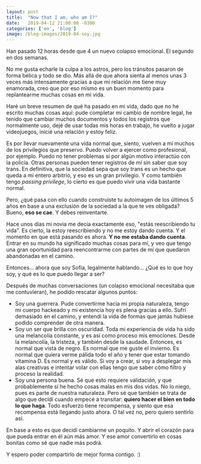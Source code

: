 ```yaml
---
layout: post
title:  "Now that I am, who am I?"
date:   2019-04-12 21:00:00 -0300
categories: ['en', 'blog']
image: /blog-images/2019-04-soy.jpg
---
```


Han pasado 12 horas desde que 4 un nuevo colapso emocional. El segundo en dos semanas.

No me gusta echarle la culpa a los astros, pero los tránsitos pasaron de forma bélica y todo se dio. Más allá de que ahora sienta al menos unas 3 veces más intensamente gracias a que mi relación me tiene muy enamorada, creo que por eso mismo es un buen momento para replantearme muchas cosas en mi vida.

Haré un breve resumen de qué ha pasado en mi vida, dado que no he escrito muchas cosas aquí: pude completar mi cambio de nombre legal, he tenido que cambiar muchos documentos y todos los registros que normalmente uso, dejé de usar todas mis horas en trabajo, he vuelto a jugar videojuegos, inicié una relación y estoy feliz.

Es por llevar nuevamente una vida normal que, siento, vuelven a mí muchos de los privilegios que preservo. Puedo volver a ejercer como profesional, por ejemplo. Puedo no tener problemas si por algún motivo interactúo con la policía. Otras personas pueden tener registros de mí sin saber que soy trans. En definitiva, que la sociedad sepa que soy trans es un hecho que queda a mi entero arbitrio, y eso es un gran privilegio. Y como también tengo *passing privilege*, lo cierto es que puedo vivir una vida bastante normal.

Pero, ¿qué pasa con ello cuando construiste tu autoimagen de los últimos 5 años en base a una exclusión de la sociedad a la que te ves obligada? Bueno, **eso se cae**. Y debes reinventarte.

Hace unos días mi novia me decía exactamente eso, "estás reescribiendo tu vida". Es cierto, la estoy reescribiendo y no me estoy dando cuenta. Y el momento en que está pasando es ahora. **Y no me estaba dando cuenta**. Entrar en su mundo ha significado muchas cosas para mí, y veo que tengo una gran oportunidad para reencontrarme con partes de mí que quedaron abandonadas en el camino.

Entonces... ahora que soy Sofía, legalmente hablando... ¿Qué es lo que hoy soy, y qué es lo que puedo llegar a ser?

Después de muchas conversaciones (un colapso emocional necesitaba que me contuvieran), he podido rescatar algunos puntos:

- Soy una guerrera. Pude convertirme hacia mi propia naturaleza, tengo mi cuerpo hackeado y mi existencia hoy es plena gracias a ello. Sufrí demasiado en el camino, y entendí la vida de formas que jamás hubiese podido comprender de otra manera.
- Soy un ser que brilla con oscuridad. Toda mi experiencia de vida ha sido una melancolía constante, y es así como proceso mis emociones. Desde la melancolía, la tristeza, y también desde la saudade. Entonces, es normal que vista de negro. Es normal que me guste el invierno. Es normal que quiera verme pálida todo el año y tener que estar tomando vitamina D. Es normal y es válido. Si voy a crear, si voy a desplegar mis alas creativas e intentar volar con ellas tengo que saber cómo filtro y proceso la realidad.
- Soy una persona buena. Sé que esto requiere validación, y que probablemente sí he hecho cosas malas en mis dos vidas. No lo niego, pues es parte de nuestra naturaleza. Pero sé que también se trata de algo que decidí cuando empecé a transitar: **quiero hacer el bien en todo lo que haga**. Todo esfuerzo tiene recompensa, y siento que esa recompensa está llegando justo ahora. O tal vez no, pero quiero sentirlo así.

En base a esto es que decidí cambiarme un poquito. Y abrir el corazón para que pueda entrar en él aún más amor. Y ese amor convertirlo en cosas bonitas como sé que nadie más podrá.

Y espero poder compartirlo de mejor forma contigo. :)
